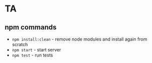 # TA

## npm commands

- `npm install:clean` - remove node modules and install again from scratch
- `npm start` - start server
- `npm test` - run tests
